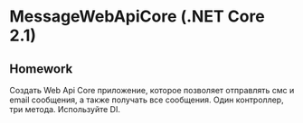 # MessageWebApiCore (.NET Core 2.1)
Homework
---
Создать Web Api Core приложение, которое позволяет отправлять смс и email сообщения, а также получать все сообщения.
Один контроллер, три метода. Используйте DI.
